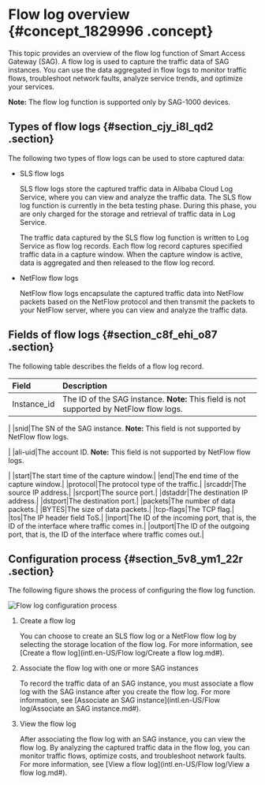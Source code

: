 # Flow log overview {#concept_1829996 .concept}

This topic provides an overview of the flow log function of Smart Access Gateway \(SAG\). A flow log is used to capture the traffic data of SAG instances. You can use the data aggregated in flow logs to monitor traffic flows, troubleshoot network faults, analyze service trends, and optimize your services.

**Note:** The flow log function is supported only by SAG-1000 devices.

## Types of flow logs {#section_cjy_i8l_qd2 .section}

The following two types of flow logs can be used to store captured data:

-   SLS flow logs

    SLS flow logs store the captured traffic data in Alibaba Cloud Log Service, where you can view and analyze the traffic data. The SLS flow log function is currently in the beta testing phase. During this phase, you are only charged for the storage and retrieval of traffic data in Log Service.

    The traffic data captured by the SLS flow log function is written to Log Service as flow log records. Each flow log record captures specified traffic data in a capture window. When the capture window is active, data is aggregated and then released to the flow log record.

-   NetFlow flow logs

    NetFlow flow logs encapsulate the captured traffic data into NetFlow packets based on the NetFlow protocol and then transmit the packets to your NetFlow server, where you can view and analyze the traffic data.


## Fields of flow logs {#section_c8f_ehi_o87 .section}

The following table describes the fields of a flow log record.

|Field|Description|
|:----|:----------|
|Instance\_id|The ID of the SAG instance. **Note:** This field is not supported by NetFlow flow logs.

 |
|snid|The SN of the SAG instance. **Note:** This field is not supported by NetFlow flow logs.

 |
|ali-uid|The account ID. **Note:** This field is not supported by NetFlow flow logs.

 |
|start|The start time of the capture window.|
|end|The end time of the capture window.|
|protocol|The protocol type of the traffic.|
|srcaddr|The source IP address.|
|srcport|The source port.|
|dstaddr|The destination IP address.|
|dstport|The destination port.|
|packets|The number of data packets.|
|BYTES|The size of data packets.|
|tcp-flags|The TCP flag.|
|tos|The IP header field ToS.|
|inport|The ID of the incoming port, that is, the ID of the interface where traffic comes in.|
|outport|The ID of the outgoing port, that is, the ID of the interface where traffic comes out.|

## Configuration process {#section_5v8_ym1_22r .section}

The following figure shows the process of configuring the flow log function.

![Flow log configuration process](http://static-aliyun-doc.oss-cn-hangzhou.aliyuncs.com/assets/img/1448964/156895653657129_en-US.png)

1.  Create a flow log

    You can choose to create an SLS flow log or a NetFlow flow log by selecting the storage location of the flow log. For more information, see [Create a flow log](intl.en-US/Flow log/Create a flow log.md#).

2.  Associate the flow log with one or more SAG instances

    To record the traffic data of an SAG instance, you must associate a flow log with the SAG instance after you create the flow log. For more information, see [Associate an SAG instance](intl.en-US/Flow log/Associate an SAG instance.md#).

3.  View the flow log

    After associating the flow log with an SAG instance, you can view the flow log. By analyzing the captured traffic data in the flow log, you can monitor traffic flows, optimize costs, and troubleshoot network faults. For more information, see [View a flow log](intl.en-US/Flow log/View a flow log.md#).


